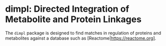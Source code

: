 # dimpl: Directed Integration of Metabolite and Protein Linkages

The `dimpl` package is designed to find matches in regulation of proteins and metabolites against a database such as [Reactome|https://reactome.org]. 